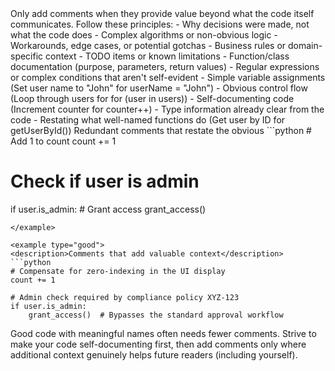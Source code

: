<code-comment-guidelines>
<title>Code Comment Guidelines</title>

<principle>
Only add comments when they provide value beyond what the code itself communicates. Follow these principles:
</principle>

<do-comment>
- Why decisions were made, not what the code does
- Complex algorithms or non-obvious logic
- Workarounds, edge cases, or potential gotchas
- Business rules or domain-specific context
- TODO items or known limitations
- Function/class documentation (purpose, parameters, return values)
- Regular expressions or complex conditions that aren't self-evident
</do-comment>

<dont-comment>
- Simple variable assignments (Set user name to "John" for userName = "John")
- Obvious control flow (Loop through users for for (user in users))
- Self-documenting code (Increment counter for counter++)
- Type information already clear from the code
- Restating what well-named functions do (Get user by ID for getUserById())
</dont-comment>

<examples>
<example type="bad">
<description>Redundant comments that restate the obvious</description>
```python
# Add 1 to count
count += 1

# Check if user is admin
if user.is_admin:
    # Grant access
    grant_access()
```
</example>

<example type="good">
<description>Comments that add valuable context</description>
```python
# Compensate for zero-indexing in the UI display
count += 1

# Admin check required by compliance policy XYZ-123
if user.is_admin:
    grant_access()  # Bypasses the standard approval workflow
```
</example>
</examples>

<reminder>
Good code with meaningful names often needs fewer comments. Strive to make your code self-documenting first, then add comments only where additional context genuinely helps future readers (including yourself).
</reminder>
</code-comment-guidelines>